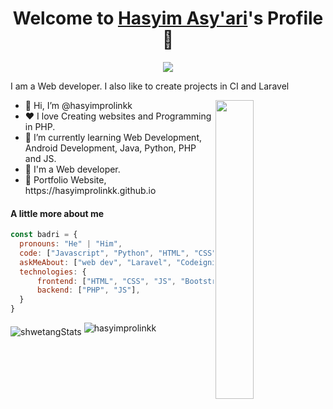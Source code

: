 <p align="center">
  <h1 align="center">Welcome to <a href="https://github.com/hasyimprolinkk">Hasyim Asy'ari</a>'s Profile 👋</h1>
</p>
<p align="center">
  <a align="center" href="https://github.com/DenverCoder1/readme-typing-svg"><img src="https://readme-typing-svg.herokuapp.com?&font=IBM+Plex+Sans&color=F72EE2&size=25&lines=Welcome+to+my+GitHub+Profile!;I'm+a+Web+developer" /></a>
</p>
<p>I am a Web developer. I also like to create projects in CI and Laravel</p>
<img align="right" src="https://media.giphy.com/media/M9gbBd9nbDrOTu1Mqx/giphy.gif" style="width:35%;">
<ul>
  <li>👋 Hi, I’m @hasyimprolinkk</li>
  <li>❤️ I love Creating websites and Programming in PHP.</li>
  <li>🌱 I’m currently learning Web Development, Android Development, Java, Python, PHP and JS.</li>
  <li>💼 I'm a Web developer.</li>
  <li>🧐 Portfolio Website, https://hasyimprolinkk.github.io</li>
</ul>

#### A little more about me
```javascript
const badri = {
  pronouns: "He" | "Him",
  code: ["Javascript", "Python", "HTML", "CSS", "PHP"],
  askMeAbout: ["web dev", "Laravel", "Codeigniter"],
  technologies: {
      frontend: ["HTML", "CSS", "JS", "Bootstrap"],
      backend: ["PHP", "JS"],
  }
}
```
<div>
  <img src="https://github-readme-stats.vercel.app/api?username=hasyimprolinkk&theme=dark&show_icons=true" alt="shwetangStats" align="middle" />  
  <img src="https://komarev.com/ghpvc/?username=hasyimprolinkk&color=872657&style=flat" alt="hasyimprolinkk" />
</div>

